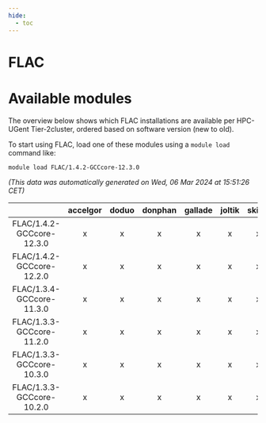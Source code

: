 ```yaml
---
hide:
  - toc
---
```


FLAC
====

# Available modules


The overview below shows which FLAC installations are available per HPC-UGent Tier-2cluster, ordered based on software version (new to old).

To start using FLAC, load one of these modules using a `module load` command like:

```shell
module load FLAC/1.4.2-GCCcore-12.3.0
```

*(This data was automatically generated on Wed, 06 Mar 2024 at 15:51:26 CET)*  

| |accelgor|doduo|donphan|gallade|joltik|skitty|
| :---: | :---: | :---: | :---: | :---: | :---: | :---: |
|FLAC/1.4.2-GCCcore-12.3.0|x|x|x|x|x|x|
|FLAC/1.4.2-GCCcore-12.2.0|x|x|x|x|x|x|
|FLAC/1.3.4-GCCcore-11.3.0|x|x|x|x|x|x|
|FLAC/1.3.3-GCCcore-11.2.0|x|x|x|x|x|x|
|FLAC/1.3.3-GCCcore-10.3.0|x|x|x|x|x|x|
|FLAC/1.3.3-GCCcore-10.2.0|x|x|x|x|x|x|
